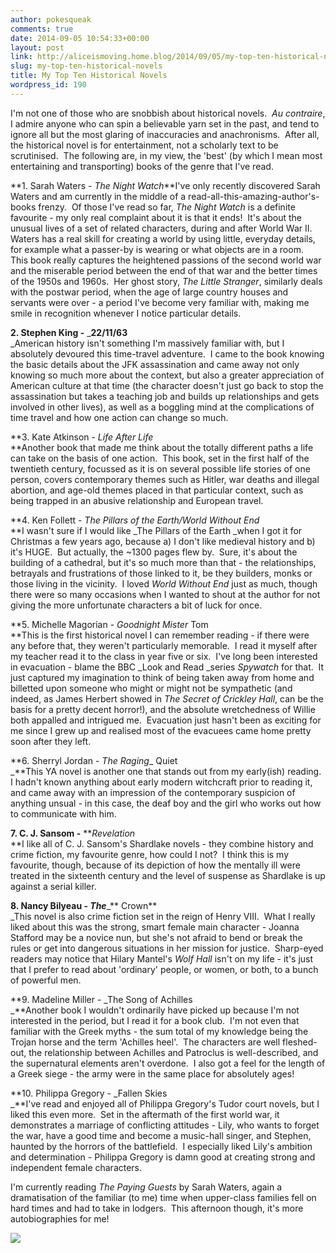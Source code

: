 ```yaml
---
author: pokesqueak
comments: true
date: 2014-09-05 10:54:33+00:00
layout: post
link: http://aliceismoving.home.blog/2014/09/05/my-top-ten-historical-novels/
slug: my-top-ten-historical-novels
title: My Top Ten Historical Novels
wordpress_id: 190
---
```


I'm not one of those who are snobbish about historical novels.  _Au contraire_, I admire anyone who can spin a believable yarn set in the past, and tend to ignore all but the most glaring of inaccuracies and anachronisms.  After all, the historical novel is for entertainment, not a scholarly text to be scrutinised.  The following are, in my view, the 'best' (by which I mean most entertaining and transporting) books of the genre that I've read.




**1. Sarah Waters - _The Night Watch_**I've only recently discovered Sarah Waters and am currently in the middle of a read-all-this-amazing-author's-books frenzy.  Of those I've read so far, _The Night Watch_ is a definite favourite - my only real complaint about it is that it ends!  It's about the unusual lives of a set of related characters, during and after World War II.  Waters has a real skill for creating a world by using little, everyday details, for example what a passer-by is wearing or what objects are in a room.  This book really captures the heightened passions of the second world war and the miserable period between the end of that war and the better times of the 1950s and 1960s.  Her ghost story, _The Little Stranger_, similarly deals with the postwar period, when the age of large country houses and servants were over - a period I've become very familiar with, making me smile in recognition whenever I notice particular details.




**2. Stephen King -** _**22/11/63**  
_American history isn't something I'm massively familiar with, but I absolutely devoured this time-travel adventure.  I came to the book knowing the basic details about the JFK assassination and came away not only knowing so much more about the context, but also a greater appreciation of American culture at that time (the character doesn't just go back to stop the assassination but takes a teaching job and builds up relationships and gets involved in other lives), as well as a boggling mind at the complications of time travel and how one action can change so much.




**3. Kate Atkinson - _Life After Life_  
**Another book that made me think about the totally different paths a life can take on the basis of one action.  This book, set in the first half of the twentieth century, focussed as it is on several possible life stories of one person, covers contemporary themes such as Hitler, war deaths and illegal abortion, and age-old themes placed in that particular context, such as being trapped in an abusive relationship and European travel.




**4. Ken Follett - _The Pillars of the Earth/World Without_ _End_  
**I wasn't sure if I would like _The Pillars of the Earth _when I got it for Christmas a few years ago, because a) I don't like medieval history and b) it's HUGE.  But actually, the ~1300 pages flew by.  Sure, it's about the building of a cathedral, but it's so much more than that - the relationships, betrayals and frustrations of those linked to it, be they builders, monks or those living in the vicinity.  I loved _World Without End_ just as much, though there were so many occasions when I wanted to shout at the author for not giving the more unfortunate characters a bit of luck for once.




**5. Michelle Magorian - _Goodnight Mister_ Tom  
**This is the first historical novel I can remember reading - if there were any before that, they weren't particularly memorable.  I read it myself after my teacher read it to the class in year five or six.  I've long been interested in evacuation - blame the BBC _Look and Read _series _Spywatch_ for that.  It just captured my imagination to think of being taken away from home and billetted upon someone who might or might not be sympathetic (and indeed, as James Herbert showed in _The Secret of Crickley Hall_, can be the basis for a pretty decent horror!), and the absolute wretchedness of Willie both appalled and intrigued me.  Evacuation just hasn't been as exciting for me since I grew up and realised most of the evacuees came home pretty soon after they left.




**6. Sherryl Jordan - _The Raging__ Quiet  
_**This YA novel is another one that stands out from my early(ish) reading.  I hadn't known anything about early modern witchcraft prior to reading it, and came away with an impression of the contemporary suspicion of anything unsual - in this case, the deaf boy and the girl who works out how to communicate with him.




**7. C. J. Sansom -** **_Revelation_  
**I like all of C. J. Sansom's Shardlake novels - they combine history and crime fiction, my favourite genre, how could I not?  I think this is my favourite, though, because of its depiction of how the mentally ill were treated in the sixteenth century and the level of suspense as Shardlake is up against a serial killer.




**8. Nancy Bilyeau - _The_**_** Crown**  
_This novel is also crime fiction set in the reign of Henry VIII.  What I really liked about this was the strong, smart female main character - Joanna Stafford may be a novice nun, but she's not afraid to bend or break the rules or get into dangerous situations in her mission for justice.  Sharp-eyed readers may notice that Hilary Mantel's _Wolf Hall_ isn't on my life - it's just that I prefer to read about 'ordinary' people, or women, or both, to a bunch of powerful men.




**9. Madeline Miller - _The Song of Achilles  
_**Another book I wouldn't ordinarily have picked up because I'm not interested in the period, but I read it for a book club.  I'm not even that familiar with the Greek myths - the sum total of my knowledge being the Trojan horse and the term 'Achilles heel'.  The characters are well fleshed-out, the relationship between Achilles and Patroclus is well-described, and the supernatural elements aren't overdone.  I also got a feel for the length of a Greek siege - the army were in the same place for absolutely ages!




**10. Philippa Gregory - _Fallen Skies  
_**I've read and enjoyed all of Philippa Gregory's Tudor court novels, but I liked this even more.  Set in the aftermath of the first world war, it demonstrates a marriage of conflicting attitudes - Lily, who wants to forget the war, have a good time and become a music-hall singer, and Stephen, haunted by the horrors of the battlefield.  I especially liked Lily's ambition and determination - Philippa Gregory is damn good at creating strong and independent female characters.




I'm currently reading _The Paying Guests_ by Sarah Waters, again a dramatisation of the familiar (to me) time when upper-class families fell on hard times and had to take in lodgers.  This afternoon though, it's more autobiographies for me!




![](https://66.media.tumblr.com/4baddb90b8cd47e8262571db275e5a33/tumblr_inline_nbfcyoLRqs1s70b7a.jpg)
